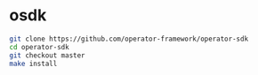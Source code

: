 # osdk

```bash
git clone https://github.com/operator-framework/operator-sdk
cd operator-sdk
git checkout master
make install
```
